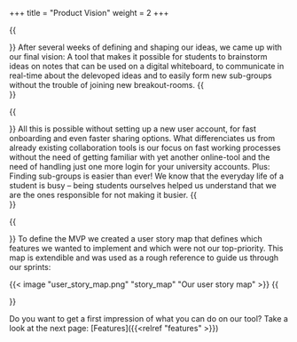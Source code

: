 +++
title = "Product Vision"
weight = 2
+++

{{<section title="Group projects in no time ...">}}
After several weeks of defining and shaping our ideas, we came up with our final vision: A tool that makes it possible for students to brainstorm ideas on notes that can be used on a digital whiteboard, to communicate in real-time about the delevoped ideas and to easily form new sub-groups without the trouble of joining new breakout-rooms.
{{</section>}}

{{<section title="... and with no effort at all.">}}
All this is possible without setting up a new user account, for fast onboarding and even faster sharing options. What differenciates us from already existing collaboration tools is our focus on fast working processes without the need of getting familiar with yet another online-tool and the need of handling just one more login for your university accounts. Plus: Finding sub-groups is easier than ever!
We know that the everyday life of a student is busy – being students ourselves helped us understand that we are the ones responsible for not making it busier.
{{</section>}}

{{<section title="Enough blah blah, we want to see results!">}}
To define the MVP we created a user story map that defines which features we wanted to implement and which were not our top-priority. This map is extendible and was used as a rough reference to guide us through our sprints:

{{< image "user_story_map.png" "story_map" "Our user story map" >}}
{{</section>}}

Do you want to get a first impression of what you can do on our tool? Take a look at the next page:
[Features]({{<relref "features" >}})

